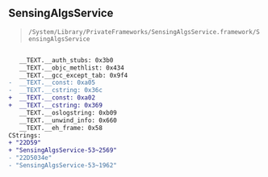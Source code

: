 ## SensingAlgsService

> `/System/Library/PrivateFrameworks/SensingAlgsService.framework/SensingAlgsService`

```diff

   __TEXT.__auth_stubs: 0x3b0
   __TEXT.__objc_methlist: 0x434
   __TEXT.__gcc_except_tab: 0x9f4
-  __TEXT.__const: 0xa05
-  __TEXT.__cstring: 0x36c
+  __TEXT.__const: 0xa02
+  __TEXT.__cstring: 0x369
   __TEXT.__oslogstring: 0xb09
   __TEXT.__unwind_info: 0x660
   __TEXT.__eh_frame: 0x58
CStrings:
+ "22D59"
+ "SensingAlgsService-53~2569"
- "22D5034e"
- "SensingAlgsService-53~1962"

```
